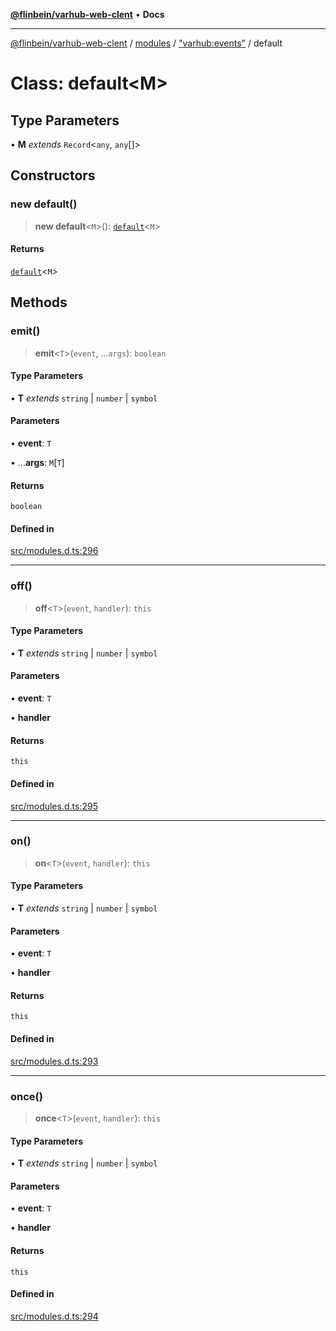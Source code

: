 [**@flinbein/varhub-web-clent**](../../../../README.md) • **Docs**

***

[@flinbein/varhub-web-clent](../../../../modules.md) / [modules](../../../README.md) / ["varhub:events"](../README.md) / default

# Class: default\<M\>

## Type Parameters

• **M** *extends* `Record`\<`any`, `any`[]\>

## Constructors

### new default()

> **new default**\<`M`\>(): [`default`](default.md)\<`M`\>

#### Returns

[`default`](default.md)\<`M`\>

## Methods

### emit()

> **emit**\<`T`\>(`event`, ...`args`): `boolean`

#### Type Parameters

• **T** *extends* `string` \| `number` \| `symbol`

#### Parameters

• **event**: `T`

• ...**args**: `M`\[`T`\]

#### Returns

`boolean`

#### Defined in

[src/modules.d.ts:296](https://github.com/flinbein/varhub-web-client/blob/5849e057250037e1be4f38ff522ce95c9f4e116a/src/modules.d.ts#L296)

***

### off()

> **off**\<`T`\>(`event`, `handler`): `this`

#### Type Parameters

• **T** *extends* `string` \| `number` \| `symbol`

#### Parameters

• **event**: `T`

• **handler**

#### Returns

`this`

#### Defined in

[src/modules.d.ts:295](https://github.com/flinbein/varhub-web-client/blob/5849e057250037e1be4f38ff522ce95c9f4e116a/src/modules.d.ts#L295)

***

### on()

> **on**\<`T`\>(`event`, `handler`): `this`

#### Type Parameters

• **T** *extends* `string` \| `number` \| `symbol`

#### Parameters

• **event**: `T`

• **handler**

#### Returns

`this`

#### Defined in

[src/modules.d.ts:293](https://github.com/flinbein/varhub-web-client/blob/5849e057250037e1be4f38ff522ce95c9f4e116a/src/modules.d.ts#L293)

***

### once()

> **once**\<`T`\>(`event`, `handler`): `this`

#### Type Parameters

• **T** *extends* `string` \| `number` \| `symbol`

#### Parameters

• **event**: `T`

• **handler**

#### Returns

`this`

#### Defined in

[src/modules.d.ts:294](https://github.com/flinbein/varhub-web-client/blob/5849e057250037e1be4f38ff522ce95c9f4e116a/src/modules.d.ts#L294)
